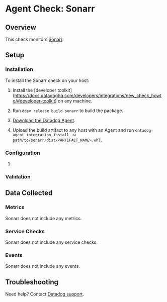 # Agent Check: Sonarr

## Overview

This check monitors [Sonarr][1].

## Setup

### Installation

To install the Sonarr check on your host:


1. Install the [developer toolkit]
(https://docs.datadoghq.com/developers/integrations/new_check_howto/#developer-toolkit)
 on any machine.

2. Run `ddev release build sonarr` to build the package.

3. [Download the Datadog Agent][2].

4. Upload the build artifact to any host with an Agent and
 run `datadog-agent integration install -w
 path/to/sonarr/dist/<ARTIFACT_NAME>.whl`.

### Configuration

1. <List of steps to setup this Integration>

### Validation

<Steps to validate integration is functioning as expected>

## Data Collected

### Metrics

Sonarr does not include any metrics.

### Service Checks

Sonarr does not include any service checks.

### Events

Sonarr does not include any events.

## Troubleshooting

Need help? Contact [Datadog support][3].

[1]: **LINK_TO_INTEGRATION_SITE**
[2]: https://app.datadoghq.com/account/settings#agent
[3]: https://docs.datadoghq.com/agent/kubernetes/integrations/
[4]: https://github.com/DataDog/integrations-extras/blob/master/sonarr/datadog_checks/sonarr/data/conf.yaml.example
[5]: https://docs.datadoghq.com/agent/guide/agent-commands/#start-stop-and-restart-the-agent
[6]: https://docs.datadoghq.com/agent/guide/agent-commands/#agent-status-and-information
[7]: https://github.com/DataDog/integrations-extras/blob/master/sonarr/metadata.csv
[8]: https://github.com/DataDog/integrations-extras/blob/master/sonarr/assets/service_checks.json
[9]: https://docs.datadoghq.com/help/

